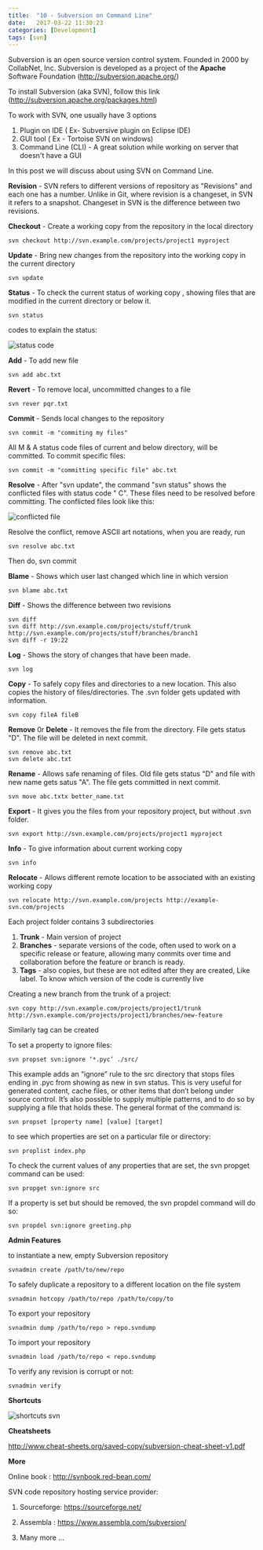 ```yaml
---
title:  "10 - Subversion on Command Line"
date:   2017-03-22 11:30:23
categories: [Development]
tags: [svn]
---
```

Subversion is an open source version control system. Founded in 2000 by CollabNet, Inc. Subversion is developed as a project of the **Apache** Software Foundation (http://subversion.apache.org/)

To install Subversion (aka SVN), follow this link (http://subversion.apache.org/packages.html)

To work with SVN, one usually have 3 options

1. Plugin on IDE ( Ex- Subversive plugin on Eclipse IDE)
2. GUI tool ( Ex - Tortoise SVN on windows)
3. Command Line (CLI) - A great solution while working on server that doesn't have a GUI

In this post we will discuss about using SVN on Command Line.

**Revision** - SVN refers to different versions of repository as "Revisions" and each one has a number. Unlike in Git, where revision is a changeset, in SVN it refers to a snapshot. Changeset in  SVN is the difference between two revisions.

**Checkout** - Create a working copy from the repository in the local directory

    svn checkout http://svn.example.com/projects/project1 myproject

**Update** - Bring new changes from the repository into the working copy in the current directory

    svn update

**Status** - To check the current status of working copy , showing files that are modified in the current directory or below it.

    svn status

codes to explain the status:

![status code](https://i.imgur.com/KYTyxEg.png)

**Add** - To add new file

    svn add abc.txt

**Revert** - To remove local, uncommitted changes to a file

    svn rever pqr.txt

**Commit** - Sends local changes to the repository

    svn commit -m "commiting my files" 

All M & A status code files of current and below directory, will be committed.
To commit specific files:

    svn commit -m "committing specific file" abc.txt

**Resolve** - After "svn update", the command "svn status" shows the conflicted files with status code " C". These files need to be resolved before committing.
 The conflicted files look like this:
 
![conflicted file](https://i.imgur.com/h4P5um4.png)

Resolve the conflict, remove ASCII art notations, when you are ready, run 

    svn resolve abc.txt

Then do, svn commit

**Blame** - Shows which user last changed which line in which version

    svn blame abc.txt

**Diff** - Shows the difference between two revisions

    svn diff
    svn diff http://svn.example.com/projects/stuff/trunk http://svn.example.com/projects/stuff/branches/branch1
    svn diff -r 19:22

**Log** - Shows the story of changes that have been made.

    svn log

**Copy** - To safely copy files and directories to a new location. This also copies the history of files/directories. The .svn folder gets updated with information.

    svn copy fileA fileB

**Remove** 0r **Delete** - It removes the file from the directory. File gets status "D". The file will be deleted in next commit.

    svn remove abc.txt
    svn delete abc.txt

**Rename** - Allows safe renaming of files. Old file gets status "D" and file with new name gets satus "A". The file gets committed in next commit.

    svn move abc.txtx better_name.txt

**Export** - It gives you the files from your repository project, but without .svn folder.

    svn export http://svn.example.com/projects/project1 myproject

**Info** - To give information about current working copy

    svn info

**Relocate** - Allows different remote location to be associated with an existing working copy

    svn relocate http://svn.example.com/projects http://example-svn.com/projects

Each project folder contains 3 subdirectories

1. **Trunk** - Main version of project
2. **Branches** - separate versions of the code, often used to work on a specific release or feature, allowing many commits over time and collaboration before the feature or branch is ready.
3. **Tags** - also copies, but these are not edited after they are created, Like label. To know which version of the code is currently live

Creating a new branch from the trunk of a project:

    svn copy http://svn.example.com/projects/project1/trunk http://svn.example.com/projects/project1/branches/new-feature

Similarly tag can be created

To set a property to ignore files:

    svn propset svn:ignore ‘*.pyc’ ./src/

This example adds an “ignore” rule to the src directory that stops files ending in .pyc from showing as new in svn status. This is very useful for generated content, cache files, or other items that don’t belong under source control. It’s also possible to supply multiple patterns, and to do so by supplying a file that holds these.
The general format of the command is:

    svn propset [property name] [value] [target]

to see which properties are set on a particular file or directory:

    svn proplist index.php

To check the current values of any properties that are set, the svn propget command can be used:

    svn propget svn:ignore src

If a property is set but should be removed, the svn propdel command will do so:

    svn propdel svn:ignore greeting.php

**Admin Features**

to instantiate a new, empty Subversion repository 

    svnadmin create /path/to/new/repo

To safely duplicate a repository to a different location on the file system

    svnadmin hotcopy /path/to/repo /path/to/copy/to

To export your repository

    svnadmin dump /path/to/repo > repo.svndump

To import your repository

    svnadmin load /path/to/repo < repo.svndump

To verify any revision is corrupt or not:

    svnadmin verify

**Shortcuts**

![shortcuts svn](https://i.imgur.com/osZtfhA.png)

**Cheatsheets**

http://www.cheat-sheets.org/saved-copy/subversion-cheat-sheet-v1.pdf

**More**

Online book : http://svnbook.red-bean.com/

SVN code repository hosting service provider:

1. Sourceforge: https://sourceforge.net/

2. Assembla : https://www.assembla.com/subversion/

3. Many more ...


